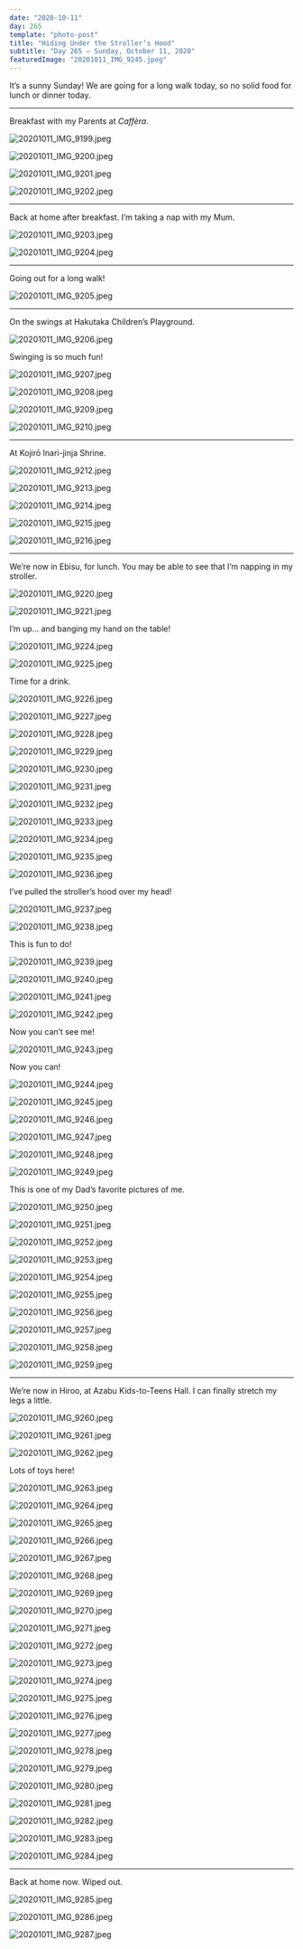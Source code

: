 ```yaml
---
date: "2020-10-11"
day: 265
template: "photo-post"
title: "Hiding Under the Stroller’s Hood"
subtitle: "Day 265 – Sunday, October 11, 2020"
featuredImage: "20201011_IMG_9245.jpeg"
---
```


It’s a sunny Sunday! We are going for a long walk today, so no solid food for lunch or dinner today.

<hr />

Breakfast with my Parents at *Caffèra*.

![20201011_IMG_9199.jpeg](20201011_IMG_9199.jpeg)

![20201011_IMG_9200.jpeg](20201011_IMG_9200.jpeg)

![20201011_IMG_9201.jpeg](20201011_IMG_9201.jpeg)

![20201011_IMG_9202.jpeg](20201011_IMG_9202.jpeg)

<hr />

Back at home after breakfast. I’m taking a nap with my Mum.

![20201011_IMG_9203.jpeg](20201011_IMG_9203.jpeg)

![20201011_IMG_9204.jpeg](20201011_IMG_9204.jpeg)

<hr />

Going out for a long walk!

![20201011_IMG_9205.jpeg](20201011_IMG_9205.jpeg)

<hr />

On the swings at Hakutaka Children’s Playground.

![20201011_IMG_9206.jpeg](20201011_IMG_9206.jpeg)

Swinging is so much fun!

![20201011_IMG_9207.jpeg](20201011_IMG_9207.jpeg)

![20201011_IMG_9208.jpeg](20201011_IMG_9208.jpeg)

![20201011_IMG_9209.jpeg](20201011_IMG_9209.jpeg)

![20201011_IMG_9210.jpeg](20201011_IMG_9210.jpeg)

<hr />

At Kojirō Inari-jinja Shrine.

![20201011_IMG_9212.jpeg](20201011_IMG_9212.jpeg)

![20201011_IMG_9213.jpeg](20201011_IMG_9213.jpeg)

![20201011_IMG_9214.jpeg](20201011_IMG_9214.jpeg)

![20201011_IMG_9215.jpeg](20201011_IMG_9215.jpeg)

![20201011_IMG_9216.jpeg](20201011_IMG_9216.jpeg)

<hr />

We’re now in Ebisu, for lunch. You may be able to see that I’m napping in my stroller.

![20201011_IMG_9220.jpeg](20201011_IMG_9220.jpeg)

![20201011_IMG_9221.jpeg](20201011_IMG_9221.jpeg)

I’m up… and banging my hand on the table!

![20201011_IMG_9224.jpeg](20201011_IMG_9224.jpeg)

![20201011_IMG_9225.jpeg](20201011_IMG_9225.jpeg)

Time for a drink.

![20201011_IMG_9226.jpeg](20201011_IMG_9226.jpeg)

![20201011_IMG_9227.jpeg](20201011_IMG_9227.jpeg)

![20201011_IMG_9228.jpeg](20201011_IMG_9228.jpeg)

![20201011_IMG_9229.jpeg](20201011_IMG_9229.jpeg)

![20201011_IMG_9230.jpeg](20201011_IMG_9230.jpeg)

![20201011_IMG_9231.jpeg](20201011_IMG_9231.jpeg)

![20201011_IMG_9232.jpeg](20201011_IMG_9232.jpeg)

![20201011_IMG_9233.jpeg](20201011_IMG_9233.jpeg)

![20201011_IMG_9234.jpeg](20201011_IMG_9234.jpeg)

![20201011_IMG_9235.jpeg](20201011_IMG_9235.jpeg)

![20201011_IMG_9236.jpeg](20201011_IMG_9236.jpeg)

I’ve pulled the stroller’s hood over my head!

![20201011_IMG_9237.jpeg](20201011_IMG_9237.jpeg)

![20201011_IMG_9238.jpeg](20201011_IMG_9238.jpeg)

This is fun to do!

![20201011_IMG_9239.jpeg](20201011_IMG_9239.jpeg)

![20201011_IMG_9240.jpeg](20201011_IMG_9240.jpeg)

![20201011_IMG_9241.jpeg](20201011_IMG_9241.jpeg)

![20201011_IMG_9242.jpeg](20201011_IMG_9242.jpeg)

Now you can’t see me!

![20201011_IMG_9243.jpeg](20201011_IMG_9243.jpeg)

Now you can!

![20201011_IMG_9244.jpeg](20201011_IMG_9244.jpeg)

![20201011_IMG_9245.jpeg](20201011_IMG_9245.jpeg)

![20201011_IMG_9246.jpeg](20201011_IMG_9246.jpeg)

![20201011_IMG_9247.jpeg](20201011_IMG_9247.jpeg)

![20201011_IMG_9248.jpeg](20201011_IMG_9248.jpeg)

![20201011_IMG_9249.jpeg](20201011_IMG_9249.jpeg)

This is one of my Dad’s favorite pictures of me.

![20201011_IMG_9250.jpeg](20201011_IMG_9250.jpeg)

![20201011_IMG_9251.jpeg](20201011_IMG_9251.jpeg)

![20201011_IMG_9252.jpeg](20201011_IMG_9252.jpeg)

![20201011_IMG_9253.jpeg](20201011_IMG_9253.jpeg)

![20201011_IMG_9254.jpeg](20201011_IMG_9254.jpeg)

![20201011_IMG_9255.jpeg](20201011_IMG_9255.jpeg)

![20201011_IMG_9256.jpeg](20201011_IMG_9256.jpeg)

![20201011_IMG_9257.jpeg](20201011_IMG_9257.jpeg)

![20201011_IMG_9258.jpeg](20201011_IMG_9258.jpeg)

![20201011_IMG_9259.jpeg](20201011_IMG_9259.jpeg)

<hr />

We’re now in Hiroo, at Azabu Kids-to-Teens Hall. I can finally stretch my legs a little.

![20201011_IMG_9260.jpeg](20201011_IMG_9260.jpeg)

![20201011_IMG_9261.jpeg](20201011_IMG_9261.jpeg)

![20201011_IMG_9262.jpeg](20201011_IMG_9262.jpeg)

Lots of toys here!

![20201011_IMG_9263.jpeg](20201011_IMG_9263.jpeg)

![20201011_IMG_9264.jpeg](20201011_IMG_9264.jpeg)

![20201011_IMG_9265.jpeg](20201011_IMG_9265.jpeg)

![20201011_IMG_9266.jpeg](20201011_IMG_9266.jpeg)

![20201011_IMG_9267.jpeg](20201011_IMG_9267.jpeg)

![20201011_IMG_9268.jpeg](20201011_IMG_9268.jpeg)

![20201011_IMG_9269.jpeg](20201011_IMG_9269.jpeg)

![20201011_IMG_9270.jpeg](20201011_IMG_9270.jpeg)

![20201011_IMG_9271.jpeg](20201011_IMG_9271.jpeg)

![20201011_IMG_9272.jpeg](20201011_IMG_9272.jpeg)

![20201011_IMG_9273.jpeg](20201011_IMG_9273.jpeg)

![20201011_IMG_9274.jpeg](20201011_IMG_9274.jpeg)

![20201011_IMG_9275.jpeg](20201011_IMG_9275.jpeg)

![20201011_IMG_9276.jpeg](20201011_IMG_9276.jpeg)

![20201011_IMG_9277.jpeg](20201011_IMG_9277.jpeg)

![20201011_IMG_9278.jpeg](20201011_IMG_9278.jpeg)

![20201011_IMG_9279.jpeg](20201011_IMG_9279.jpeg)

![20201011_IMG_9280.jpeg](20201011_IMG_9280.jpeg)

![20201011_IMG_9281.jpeg](20201011_IMG_9281.jpeg)

![20201011_IMG_9282.jpeg](20201011_IMG_9282.jpeg)

![20201011_IMG_9283.jpeg](20201011_IMG_9283.jpeg)

![20201011_IMG_9284.jpeg](20201011_IMG_9284.jpeg)

<hr />

Back at home now. Wiped out.

![20201011_IMG_9285.jpeg](20201011_IMG_9285.jpeg)

![20201011_IMG_9286.jpeg](20201011_IMG_9286.jpeg)

![20201011_IMG_9287.jpeg](20201011_IMG_9287.jpeg)
